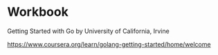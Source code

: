 # Workbook

Getting Started with Go by University of California, Irvine

https://www.coursera.org/learn/golang-getting-started/home/welcome
